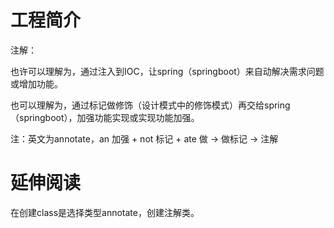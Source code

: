 # 工程简介
注解：

也许可以理解为，通过注入到IOC，让spring（springboot）来自动解决需求问题或增加功能。

也可以理解为，通过标记做修饰（设计模式中的修饰模式）再交给spring（springboot），加强功能实现或实现功能加强。

注：英文为annotate，an 加强 + not 标记 + ate 做 → 做标记 → 注解

# 延伸阅读

在创建class是选择类型annotate，创建注解类。